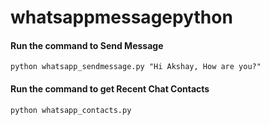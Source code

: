 # whatsappmessagepython

#### Run the command to Send Message

``` python whatsapp_sendmessage.py "Hi Akshay, How are you?" ```


#### Run the command to get Recent Chat Contacts

``` python whatsapp_contacts.py ```
